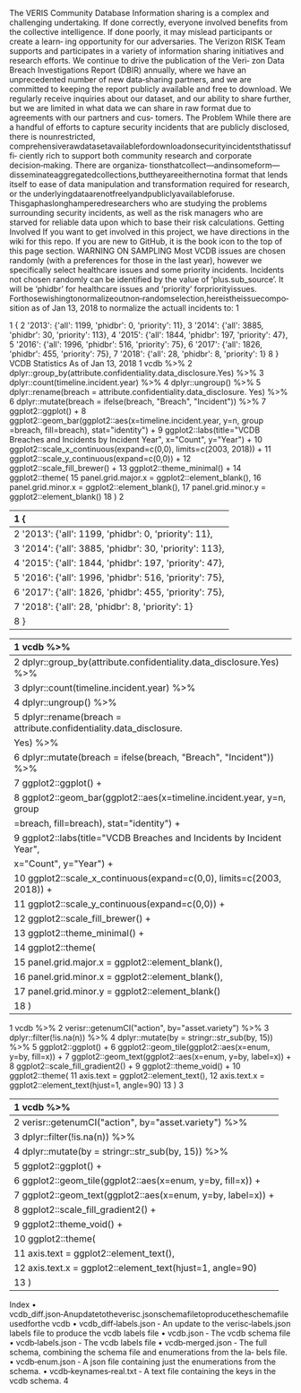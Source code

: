 The VERIS Community Database
Information sharing is a complex and challenging undertaking. If done correctly, everyone involved
benefits from the collective intelligence. If done poorly, it may mislead participants or create a learn‑
ing opportunity for our adversaries. The Verizon RISK Team supports and participates in a variety of
information sharing initiatives and research efforts. We continue to drive the publication of the Veri‑
zon Data Breach Investigations Report (DBIR) annually, where we have an unprecedented number of
new data‑sharing partners, and we are committed to keeping the report publicly available and free
to download. We regularly receive inquiries about our dataset, and our ability to share further, but
we are limited in what data we can share in raw format due to agreements with our partners and cus‑
tomers.
The Problem
While there are a handful of efforts to capture security incidents that are publicly disclosed, there is
nounrestricted, comprehensiverawdatasetavailablefordownloadonsecurityincidentsthatissuffi‑
ciently rich to support both community research and corporate decision‑making. There are organiza‑
tionsthatcollect—andinsomeform—disseminateaggregatedcollections,buttheyareeithernotina
format that lends itself to ease of data manipulation and transformation required for research, or the
underlyingdataarenotfreelyandpubliclyavailableforuse. Thisgaphaslonghamperedresearchers
who are studying the problems surrounding security incidents, as well as the risk managers who are
starved for reliable data upon which to base their risk calculations.
Getting Involved
If you want to get involved in this project, we have directions in the wiki for this repo. If you are new
to GitHub, it is the book icon to the top of this page section.
WARNING ON SAMPLING
Most VCDB issues are chosen randomly (with a preferences for those in the last year), however we
specifically select healthcare issues and some priority incidents. Incidents not chosen randomly can
be identified by the value of ‘plus.sub_source’. It will be ‘phidbr’ for healthcare issues and ‘priority’
forpriorityissues. Forthosewishingtonormalizeoutnon‑randomselection,hereistheissuecompo‑
sition as of Jan 13, 2018 to normalize the actuall incidents to:
1

1 {
2 '2013': {'all': 1199, 'phidbr': 0, 'priority': 11},
3 '2014': {'all': 3885, 'phidbr': 30, 'priority': 113},
4 '2015': {'all': 1844, 'phidbr': 197, 'priority': 47},
5 '2016': {'all': 1996, 'phidbr': 516, 'priority': 75},
6 '2017': {'all': 1826, 'phidbr': 455, 'priority': 75},
7 '2018': {'all': 28, 'phidbr': 8, 'priority': 1}
8 }
VCDB Statistics
As of Jan 13, 2018
1 vcdb %>%
2 dplyr::group_by(attribute.confidentiality.data_disclosure.Yes) %>%
3 dplyr::count(timeline.incident.year) %>%
4 dplyr::ungroup() %>%
5 dplyr::rename(breach = attribute.confidentiality.data_disclosure.
Yes) %>%
6 dplyr::mutate(breach = ifelse(breach, "Breach", "Incident")) %>%
7 ggplot2::ggplot() +
8 ggplot2::geom_bar(ggplot2::aes(x=timeline.incident.year, y=n, group
=breach, fill=breach), stat="identity") +
9 ggplot2::labs(title="VCDB Breaches and Incidents by Incident Year",
x="Count", y="Year") +
10 ggplot2::scale_x_continuous(expand=c(0,0), limits=c(2003, 2018)) +
11 ggplot2::scale_y_continuous(expand=c(0,0)) +
12 ggplot2::scale_fill_brewer() +
13 ggplot2::theme_minimal() +
14 ggplot2::theme(
15 panel.grid.major.x = ggplot2::element_blank(),
16 panel.grid.minor.x = ggplot2::element_blank(),
17 panel.grid.minor.y = ggplot2::element_blank()
18 )
2

| 1 {                                                     |
|:--------------------------------------------------------|
| 2 '2013': {'all': 1199, 'phidbr': 0, 'priority': 11},   |
| 3 '2014': {'all': 3885, 'phidbr': 30, 'priority': 113}, |
| 4 '2015': {'all': 1844, 'phidbr': 197, 'priority': 47}, |
| 5 '2016': {'all': 1996, 'phidbr': 516, 'priority': 75}, |
| 6 '2017': {'all': 1826, 'phidbr': 455, 'priority': 75}, |
| 7 '2018': {'all': 28, 'phidbr': 8, 'priority': 1}       |
| 8 }                                                     |

| 1 vcdb %>%                                                            |
|:----------------------------------------------------------------------|
| 2 dplyr::group_by(attribute.confidentiality.data_disclosure.Yes) %>%  |
| 3 dplyr::count(timeline.incident.year) %>%                            |
| 4 dplyr::ungroup() %>%                                                |
| 5 dplyr::rename(breach = attribute.confidentiality.data_disclosure.   |
| Yes) %>%                                                              |
| 6 dplyr::mutate(breach = ifelse(breach, "Breach", "Incident")) %>%    |
| 7 ggplot2::ggplot() +                                                 |
| 8 ggplot2::geom_bar(ggplot2::aes(x=timeline.incident.year, y=n, group |
| =breach, fill=breach), stat="identity") +                             |
| 9 ggplot2::labs(title="VCDB Breaches and Incidents by Incident Year", |
| x="Count", y="Year") +                                                |
| 10 ggplot2::scale_x_continuous(expand=c(0,0), limits=c(2003, 2018)) + |
| 11 ggplot2::scale_y_continuous(expand=c(0,0)) +                       |
| 12 ggplot2::scale_fill_brewer() +                                     |
| 13 ggplot2::theme_minimal() +                                         |
| 14 ggplot2::theme(                                                    |
| 15 panel.grid.major.x = ggplot2::element_blank(),                     |
| 16 panel.grid.minor.x = ggplot2::element_blank(),                     |
| 17 panel.grid.minor.y = ggplot2::element_blank()                      |
| 18 )                                                                  |

1 vcdb %>%
2 verisr::getenumCI("action", by="asset.variety") %>%
3 dplyr::filter(!is.na(n)) %>%
4 dplyr::mutate(by = stringr::str_sub(by, 15)) %>%
5 ggplot2::ggplot() +
6 ggplot2::geom_tile(ggplot2::aes(x=enum, y=by, fill=x)) +
7 ggplot2::geom_text(ggplot2::aes(x=enum, y=by, label=x)) +
8 ggplot2::scale_fill_gradient2() +
9 ggplot2::theme_void() +
10 ggplot2::theme(
11 axis.text = ggplot2::element_text(),
12 axis.text.x = ggplot2::element_text(hjust=1, angle=90)
13 )
3

| 1 vcdb %>%                                                  |
|:------------------------------------------------------------|
| 2 verisr::getenumCI("action", by="asset.variety") %>%       |
| 3 dplyr::filter(!is.na(n)) %>%                              |
| 4 dplyr::mutate(by = stringr::str_sub(by, 15)) %>%          |
| 5 ggplot2::ggplot() +                                       |
| 6 ggplot2::geom_tile(ggplot2::aes(x=enum, y=by, fill=x)) +  |
| 7 ggplot2::geom_text(ggplot2::aes(x=enum, y=by, label=x)) + |
| 8 ggplot2::scale_fill_gradient2() +                         |
| 9 ggplot2::theme_void() +                                   |
| 10 ggplot2::theme(                                          |
| 11 axis.text = ggplot2::element_text(),                     |
| 12 axis.text.x = ggplot2::element_text(hjust=1, angle=90)   |
| 13 )                                                        |

Index
• vcdb_diff.json‑Anupdatetotheverisc.jsonschemafiletoproducetheschemafileusedforthe
vcdb
• vcdb_diff‑labels.json ‑ An update to the verisc‑labels.json labels file to produce the vcdb labels
file
• vcdb.json ‑ The vcdb schema file
• vcdb‑labels.json ‑ The vcdb labels file
• vcdb‑merged.json ‑ The full schema, combining the schema file and enumerations from the la‑
bels file.
• vcdb‑enum.json ‑ A json file containing just the enumerations from the schema.
• vcdb‑keynames‑real.txt ‑ A text file containing the keys in the vcdb schema.
4